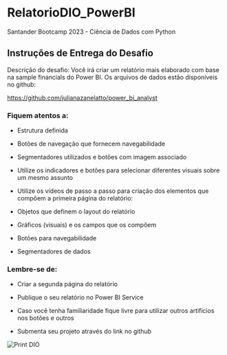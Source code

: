 # RelatorioDIO_PowerBI
Santander Bootcamp 2023 - Ciência de Dados com Python


## Instruções de Entrega do Desafio

Descrição do desafio: Você irá criar um relatório mais elaborado com base na sample financials do Power BI. Os arquivos de dados estão disponíveis no github: 

https://github.com/julianazanelatto/power_bi_analyst 

### Fiquem atentos a: 

* Estrutura definida 

* Botões de navegação que fornecem navegabilidade 

* Segmentadores utilizados e botões com imagem associado 

* Utilize os indicadores e botões para selecionar diferentes visuais sobre um mesmo assunto 

* Utilize os vídeos de passo a passo para criação dos elementos que compõem a primeira página do relatório: 

* Objetos que definem o layout do relatório 

* Gráficos (visuais) e os campos que os compõem 

* Botões para navegabilidade 

* Segmentadores de dados 

 

### Lembre-se de: 

* Criar a segunda página do relatório 

* Publique o seu relatório no Power BI Service 

* Caso você tenha familiaridade fique livre para utilizar outros artifícios nos botões e outros 

* Submenta seu projeto através do link no github 

![Print DIO](https://github.com/barbarasdesouza/RelatorioDIO_PowerBI/assets/143648473/206ca3c4-37e5-4d57-8da8-aa5d013ae34c)
